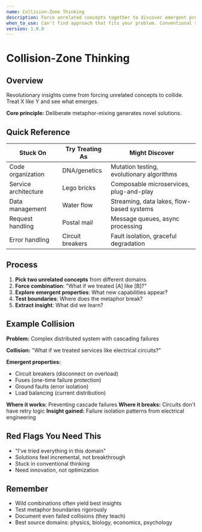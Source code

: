 ```yaml
---
name: Collision-Zone Thinking
description: Force unrelated concepts together to discover emergent properties - "What if we treated X like Y?"
when_to_use: Can't find approach that fits your problem. Conventional solutions feel inadequate. Need innovative solution. Stuck thinking inside one domain. Want breakthrough, not incremental improvement.
version: 1.0.0
---
```


# Collision-Zone Thinking

## Overview

Revolutionary insights come from forcing unrelated concepts to collide. Treat X like Y and see what emerges.

**Core principle:** Deliberate metaphor-mixing generates novel solutions.

## Quick Reference

| Stuck On | Try Treating As | Might Discover |
|----------|-----------------|----------------|
| Code organization | DNA/genetics | Mutation testing, evolutionary algorithms |
| Service architecture | Lego bricks | Composable microservices, plug-and-play |
| Data management | Water flow | Streaming, data lakes, flow-based systems |
| Request handling | Postal mail | Message queues, async processing |
| Error handling | Circuit breakers | Fault isolation, graceful degradation |

## Process

1. **Pick two unrelated concepts** from different domains
2. **Force combination**: "What if we treated [A] like [B]?"
3. **Explore emergent properties**: What new capabilities appear?
4. **Test boundaries**: Where does the metaphor break?
5. **Extract insight**: What did we learn?

## Example Collision

**Problem:** Complex distributed system with cascading failures

**Collision:** "What if we treated services like electrical circuits?"

**Emergent properties:**
- Circuit breakers (disconnect on overload)
- Fuses (one-time failure protection)
- Ground faults (error isolation)
- Load balancing (current distribution)

**Where it works:** Preventing cascade failures
**Where it breaks:** Circuits don't have retry logic
**Insight gained:** Failure isolation patterns from electrical engineering

## Red Flags You Need This

- "I've tried everything in this domain"
- Solutions feel incremental, not breakthrough
- Stuck in conventional thinking
- Need innovation, not optimization

## Remember

- Wild combinations often yield best insights
- Test metaphor boundaries rigorously
- Document even failed collisions (they teach)
- Best source domains: physics, biology, economics, psychology
